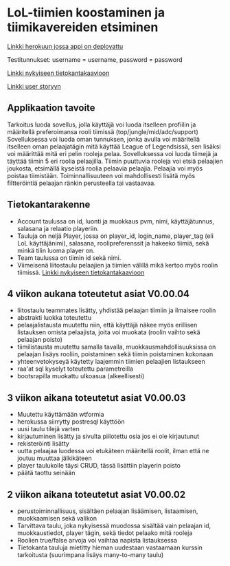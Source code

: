 # LoL-tiimien koostaminen ja tiimikavereiden etsiminen
  
  [Linkki herokuun jossa appi on deployattu](https://tsohateambuilder.herokuapp.com)  
  
  Testitunnukset: username = username, password = password
    
  [Linkki nykyiseen tietokantakaavioon](https://github.com/EgoTastic/tsoha-lolteam/blob/master/documentation/tietokantakaavio%20v3.pdf)
  
  [Linkki user storyyn](https://github.com/EgoTastic/tsoha-lolteam/blob/master/documentation/User%20Storyt.md)
  
## Applikaation tavoite
  
Tarkoitus luoda sovellus, jolla käyttäjä voi luoda itselleen profiilin ja määritellä preferoimansa rooli tiimissä (top/jungle/mid/adc/support)  
Sovelluksessa voi luoda oman tunnuksen, jonka avulla voi määritellä itselleen oman pelaajatägin mitä käyttää League of Legendsissä, sen lisäksi voi määrittää mitä eri pelin rooleja pelaa. Sovelluksessa voi luoda tiimejä ja täyttää tiimin 5 eri roolia pelaajilla. Tiimin puuttuvia rooleja voi etsiä pelaajien joukosta, etsimällä kyseistä roolia pelaavia pelaajia. Pelaajia voi myös poistaa tiimistään. Toiminnallisuuteen voi mahdollisesti lisätä myös filtteröintiä pelaajan ränkin perusteella tai vastaavaa.  
  
## Tietokantarakenne

- Account taulussa on id, luonti ja muokkaus pvm, nimi, käyttäjätunnus, salasana ja relaatio playeriin. 
- Tauluja on neljä Player, jossa on player_id, login_name, player_tag (eli LoL käyttäjänimi), salasana, roolipreferenssit ja hakeeko tiimiä, sekä minkä tilin luoma player on. 
- Team taulussa on tiimin id sekä nimi. 
- Viimeisenä liitostaulu pelaajien ja tiimien välillä mikä kertoo myös roolin tiimissä.
[Linkki nykyiseen tietokantakaavioon](https://github.com/EgoTastic/tsoha-lolteam/blob/master/documentation/Tietokantakaavio%20v3.png)



## 4 viikon aukana toteutetut asiat V0.00.04

- liitostaulu teammates lisätty, yhdistää pelaajan tiimiin ja ilmaisee roolin
- abstrakti luokka toteutettu
- pelaajalistausta muutettu niin, että käyttäjä näkee myös erillisen listauksen omista pelaajista, joita voi muokata (roolin vaihto sekä pelaajan poisto)
- tiimilistausta muutettu samalla tavalla, muokkausmahdollisuuksissa on pelaajan lisäys rooliin, poistaminen sekä tiimin poistaminen kokonaan
- yhteenvetokyseyä käytetty laajemmin tiimien pelaajien listaukseen
- raa'at sql kyselyt toteutettu parametreilla
- bootsrapilla muokattu ulkoasua (alkeellisesti)

## 3 viikon aikana toteutetut asiat V0.00.03

- Muutettu käyttämään wtformia
- herokussa siirrytty postresql käyttöön
- uusi taulu tilejä varten
- kirjautuminen lisätty ja sivulta piilotettu osia jos ei ole kirjautunut
- rekisteröinti lisätty
- uutta pelaajaa luodessa voi etukäteen määritellä roolit, ilman että ne joutuu muuttaa jälkikäteen
- player taulukolle täysi CRUD, tässä lisättiin playerin poisto
- päätä taottu seinään


## 2 viikon aikana toteutetut asiat V0.00.02

- perustoiminnallisuus, sisältäen pelaajan lisäämisen, listaamisen, muokkaamisen sekä valikon
- Tarvittava taulu, joka nykyisessä muodossa sisältää vain pelaajan id, muokkaustiedot, player tägin, sekä tiedot pelaako mitä rooleja
- Roolien true/false arvoja voi vaihtaa napista listauksessa
- Tietokanta tauluja mietitty hieman uudestaan vastaamaan kurssin tarkoitusta (suurimpana lisäys many-to-many taulu)

  
